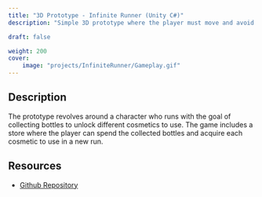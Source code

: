 ```yaml
---
title: "3D Prototype - Infinite Runner (Unity C#)"
description: "Simple 3D prototype where the player must move and avoid obstacles to collect bottles."

draft: false

weight: 200
cover:
    image: "projects/InfiniteRunner/Gameplay.gif"
--- 
```


## Description
The prototype revolves around a character who runs with the goal of collecting bottles to unlock different cosmetics to use.
The game includes a store where the player can spend the collected bottles and acquire each cosmetic to use in a new run.

## Resources

- [Github Repository](https://github.com/FerRuizGimenez/Snow_InfiniteRunner)

